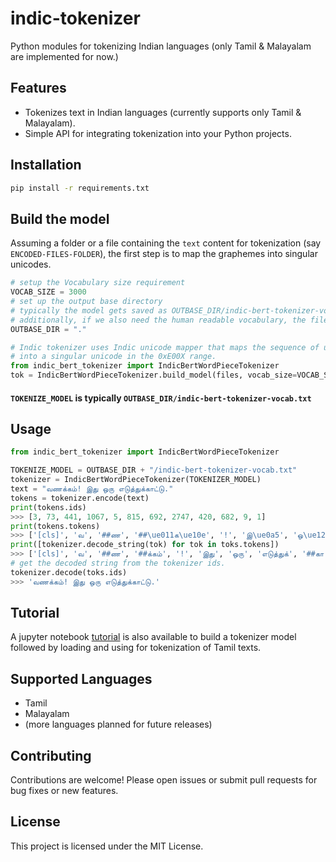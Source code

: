 # indic-tokenizer
Python modules for tokenizing Indian languages (only Tamil & Malayalam are implemented for now.)

## Features

- Tokenizes text in Indian languages (currently supports only Tamil & Malayalam).
- Simple API for integrating tokenization into your Python projects.

## Installation

```bash
pip install -r requirements.txt

```

## Build the model

Assuming a folder or a file containing the `text` content for tokenization (say `ENCODED-FILES-FOLDER`), the first step is to map the graphemes into singular unicodes.

```python
# setup the Vocabulary size requirement
VOCAB_SIZE = 3000
# set up the output base directory
# typically the model gets saved as OUTBASE_DIR/indic-bert-tokenizer-vocab.txt
# additionally, if we also need the human readable vocabulary, the file gets saved as OUTBASE_DIR/indic-bert-tokenizer-vocab.indic.txt
OUTBASE_DIR = "."

# Indic tokenizer uses Indic unicode mapper that maps the sequence of unicode that constitute a grapheme 
# into a singular unicode in the 0xE00X range.
from indic_bert_tokenizer import IndicBertWordPieceTokenizer
tok = IndicBertWordPieceTokenizer.build_model(files, vocab_size=VOCAB_SIZE, model_dir=OUTBASE_DIR, human_readable=True)      
```

#### `TOKENIZE_MODEL` is typically `OUTBASE_DIR/indic-bert-tokenizer-vocab.txt`

## Usage

```python
from indic_bert_tokenizer import IndicBertWordPieceTokenizer

TOKENIZE_MODEL = OUTBASE_DIR + "/indic-bert-tokenizer-vocab.txt"
tokenizer = IndicBertWordPieceTokenizer(TOKENIZER_MODEL)
text = "வணக்கம்! இது ஒரு எடுத்துக்காட்டு."
tokens = tokenizer.encode(text)
print(tokens.ids)
>>> [3, 73, 441, 1067, 5, 815, 692, 2747, 420, 682, 9, 1]
print(tokens.tokens)
>>> ['[cls]', 'வ', '##ண', '##\ue011க\ue10e', '!', 'இ\ue0a5', 'ஒ\ue12f', 'எ\ue077\ue0b2\ue0a5\ue011', '##\ue001', '##\ue084\ue077', '.', '[sep]']
print([tokenizer.decode_string(tok) for tok in toks.tokens])
>>> ['[cls]', 'வ', '##ண', '##க்கம்', '!', 'இது', 'ஒரு', 'எடுத்துக்', '##கா', '##ட்டு', '.', '[sep]']
# get the decoded string from the tokenizer ids.
tokenizer.decode(toks.ids)
>>> 'வணக்கம்! இது ஒரு எடுத்துக்காட்டு.'
```

## Tutorial

A jupyter notebook [tutorial](/tutorial.ipynb) is also available to build a tokenizer model followed by loading and using for tokenization of Tamil texts.


## Supported Languages

- Tamil
- Malayalam
- (more languages planned for future releases)

## Contributing

Contributions are welcome! Please open issues or submit pull requests for bug fixes or new features.

## License

This project is licensed under the MIT License.
